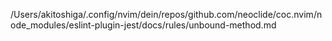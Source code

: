 /Users/akitoshiga/.config/nvim/dein/repos/github.com/neoclide/coc.nvim/node_modules/eslint-plugin-jest/docs/rules/unbound-method.md